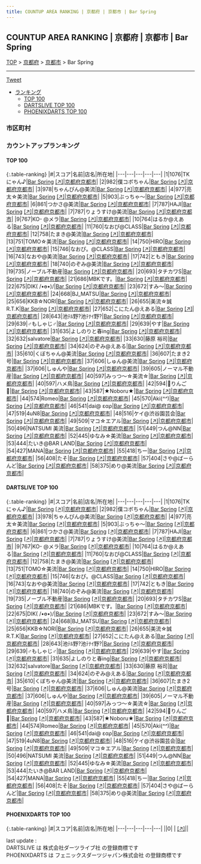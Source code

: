 ```yaml
---
title: COUNTUP AREA RANKING | 京都府 | 京都市 | Bar Spring
---
```

## COUNTUP AREA RANKING | 京都府 | 京都市 | Bar Spring

[TOP](/darts/rank/) > [京都府](/darts/rank/京都府/) > [京都市](/darts/rank/京都府/京都市/) > Bar Spring

___

<a href="https://twitter.com/share?ref_src=twsrc%5Etfw" data-text="COUNTUP AREA RANKING | 京都府京都市Bar Spring" class="twitter-share-button" data-hashtags="DARTSLIVE,PHOENIXDARTS,darts,ダーツ" data-show-count="false">Tweet</a>

* [ランキング](#カウントアップランキング)
    * [TOP 100](#top-100)
    * [DARTSLIVE TOP 100](#dartslive-top-100)
    * [PHOENIXDARTS TOP 100](#phoenixdarts-top-100)

### 市区町村

<ul>

</ul>

### カウントアップランキング

#### TOP 100



{:.table-ranking}
|#|スコア|名前|店名|所在地|
|---|---|---|---|---|
|1|1076|<span class="rank-name-dl">TKにゃん♪</span>|<a href="/darts/rank/shops/79ec05484f03b2d60d9b047a20a7ba1e.html">Bar Spring</a> <a href="https://search.dartslive.com/jp/shop/79ec05484f03b2d60d9b047a20a7ba1e">[↗]</a>|<a href="/darts/rank/京都府/京都市">京都府京都市</a>|
|2|982|<span class="rank-name-dl">僕コボちゃん</span>|<a href="/darts/rank/shops/79ec05484f03b2d60d9b047a20a7ba1e.html">Bar Spring</a> <a href="https://search.dartslive.com/jp/shop/79ec05484f03b2d60d9b047a20a7ba1e">[↗]</a>|<a href="/darts/rank/京都府/京都市">京都府京都市</a>|
|3|978|<span class="rank-name-dl">ちゃんぴん@美流</span>|<a href="/darts/rank/shops/79ec05484f03b2d60d9b047a20a7ba1e.html">Bar Spring</a> <a href="https://search.dartslive.com/jp/shop/79ec05484f03b2d60d9b047a20a7ba1e">[↗]</a>|<a href="/darts/rank/京都府/京都市">京都府京都市</a>|
|4|977|<span class="rank-name-dl">亮太☆美流</span>|<a href="/darts/rank/shops/79ec05484f03b2d60d9b047a20a7ba1e.html">Bar Spring</a> <a href="https://search.dartslive.com/jp/shop/79ec05484f03b2d60d9b047a20a7ba1e">[↗]</a>|<a href="/darts/rank/京都府/京都市">京都府京都市</a>|
|5|903|<span class="rank-name-dl">ぶっちゃ〜</span>|<a href="/darts/rank/shops/79ec05484f03b2d60d9b047a20a7ba1e.html">Bar Spring</a> <a href="https://search.dartslive.com/jp/shop/79ec05484f03b2d60d9b047a20a7ba1e">[↗]</a>|<a href="/darts/rank/京都府/京都市">京都府京都市</a>|
|6|861|<span class="rank-name-dl">つかさ@美流</span>|<a href="/darts/rank/shops/79ec05484f03b2d60d9b047a20a7ba1e.html">Bar Spring</a> <a href="https://search.dartslive.com/jp/shop/79ec05484f03b2d60d9b047a20a7ba1e">[↗]</a>|<a href="/darts/rank/京都府/京都市">京都府京都市</a>|
|7|787|<span class="rank-name-dl">HAJI</span>|<a href="/darts/rank/shops/79ec05484f03b2d60d9b047a20a7ba1e.html">Bar Spring</a> <a href="https://search.dartslive.com/jp/shop/79ec05484f03b2d60d9b047a20a7ba1e">[↗]</a>|<a href="/darts/rank/京都府/京都市">京都府京都市</a>|
|7|787|<span class="rank-name-dl">りょうすけ@美流</span>|<a href="/darts/rank/shops/79ec05484f03b2d60d9b047a20a7ba1e.html">Bar Spring</a> <a href="https://search.dartslive.com/jp/shop/79ec05484f03b2d60d9b047a20a7ba1e">[↗]</a>|<a href="/darts/rank/京都府/京都市">京都府京都市</a>|
|9|767|<span class="rank-name-dl">KO- @メラ</span>|<a href="/darts/rank/shops/79ec05484f03b2d60d9b047a20a7ba1e.html">Bar Spring</a> <a href="https://search.dartslive.com/jp/shop/79ec05484f03b2d60d9b047a20a7ba1e">[↗]</a>|<a href="/darts/rank/京都府/京都市">京都府京都市</a>|
|10|764|<span class="rank-name-dl">はるか@えある</span>|<a href="/darts/rank/shops/79ec05484f03b2d60d9b047a20a7ba1e.html">Bar Spring</a> <a href="https://search.dartslive.com/jp/shop/79ec05484f03b2d60d9b047a20a7ba1e">[↗]</a>|<a href="/darts/rank/京都府/京都市">京都府京都市</a>|
|11|760|<span class="rank-name-dl">なおぴ@CLASS</span>|<a href="/darts/rank/shops/79ec05484f03b2d60d9b047a20a7ba1e.html">Bar Spring</a> <a href="https://search.dartslive.com/jp/shop/79ec05484f03b2d60d9b047a20a7ba1e">[↗]</a>|<a href="/darts/rank/京都府/京都市">京都府京都市</a>|
|12|758|<span class="rank-name-dl">たまき@美流</span>|<a href="/darts/rank/shops/79ec05484f03b2d60d9b047a20a7ba1e.html">Bar Spring</a> <a href="https://search.dartslive.com/jp/shop/79ec05484f03b2d60d9b047a20a7ba1e">[↗]</a>|<a href="/darts/rank/京都府/京都市">京都府京都市</a>|
|13|751|<span class="rank-name-dl">TOMO☆美流</span>|<a href="/darts/rank/shops/79ec05484f03b2d60d9b047a20a7ba1e.html">Bar Spring</a> <a href="https://search.dartslive.com/jp/shop/79ec05484f03b2d60d9b047a20a7ba1e">[↗]</a>|<a href="/darts/rank/京都府/京都市">京都府京都市</a>|
|14|750|<span class="rank-name-dl">HIRO</span>|<a href="/darts/rank/shops/79ec05484f03b2d60d9b047a20a7ba1e.html">Bar Spring</a> <a href="https://search.dartslive.com/jp/shop/79ec05484f03b2d60d9b047a20a7ba1e">[↗]</a>|<a href="/darts/rank/京都府/京都市">京都府京都市</a>|
|15|746|<span class="rank-name-dl">なおぴ。@CLASS</span>|<a href="/darts/rank/shops/79ec05484f03b2d60d9b047a20a7ba1e.html">Bar Spring</a> <a href="https://search.dartslive.com/jp/shop/79ec05484f03b2d60d9b047a20a7ba1e">[↗]</a>|<a href="/darts/rank/京都府/京都市">京都府京都市</a>|
|16|743|<span class="rank-name-dl">なおや@美流</span>|<a href="/darts/rank/shops/79ec05484f03b2d60d9b047a20a7ba1e.html">Bar Spring</a> <a href="https://search.dartslive.com/jp/shop/79ec05484f03b2d60d9b047a20a7ba1e">[↗]</a>|<a href="/darts/rank/京都府/京都市">京都府京都市</a>|
|17|742|<span class="rank-name-dl">ともき</span>|<a href="/darts/rank/shops/79ec05484f03b2d60d9b047a20a7ba1e.html">Bar Spring</a> <a href="https://search.dartslive.com/jp/shop/79ec05484f03b2d60d9b047a20a7ba1e">[↗]</a>|<a href="/darts/rank/京都府/京都市">京都府京都市</a>|
|18|740|<span class="rank-name-dl">のぞみ@美流</span>|<a href="/darts/rank/shops/79ec05484f03b2d60d9b047a20a7ba1e.html">Bar Spring</a> <a href="https://search.dartslive.com/jp/shop/79ec05484f03b2d60d9b047a20a7ba1e">[↗]</a>|<a href="/darts/rank/京都府/京都市">京都府京都市</a>|
|19|735|<span class="rank-name-dl">ノーブル不動産</span>|<a href="/darts/rank/shops/79ec05484f03b2d60d9b047a20a7ba1e.html">Bar Spring</a> <a href="https://search.dartslive.com/jp/shop/79ec05484f03b2d60d9b047a20a7ba1e">[↗]</a>|<a href="/darts/rank/京都府/京都市">京都府京都市</a>|
|20|693|<span class="rank-name-dl">タチカワS</span>|<a href="/darts/rank/shops/79ec05484f03b2d60d9b047a20a7ba1e.html">Bar Spring</a> <a href="https://search.dartslive.com/jp/shop/79ec05484f03b2d60d9b047a20a7ba1e">[↗]</a>|<a href="/darts/rank/京都府/京都市">京都府京都市</a>|
|21|686|<span class="rank-name-dl">MBKです。</span>|<a href="/darts/rank/shops/79ec05484f03b2d60d9b047a20a7ba1e.html">Bar Spring</a> <a href="https://search.dartslive.com/jp/shop/79ec05484f03b2d60d9b047a20a7ba1e">[↗]</a>|<a href="/darts/rank/京都府/京都市">京都府京都市</a>|
|22|675|<span class="rank-name-dl">DIK( /•ө•)/</span>|<a href="/darts/rank/shops/79ec05484f03b2d60d9b047a20a7ba1e.html">Bar Spring</a> <a href="https://search.dartslive.com/jp/shop/79ec05484f03b2d60d9b047a20a7ba1e">[↗]</a>|<a href="/darts/rank/京都府/京都市">京都府京都市</a>|
|23|672|<span class="rank-name-dl">すみ〜</span>|<a href="/darts/rank/shops/79ec05484f03b2d60d9b047a20a7ba1e.html">Bar Spring</a> <a href="https://search.dartslive.com/jp/shop/79ec05484f03b2d60d9b047a20a7ba1e">[↗]</a>|<a href="/darts/rank/京都府/京都市">京都府京都市</a>|
|24|668|<span class="rank-name-dl">BJ_MATSU</span>|<a href="/darts/rank/shops/79ec05484f03b2d60d9b047a20a7ba1e.html">Bar Spring</a> <a href="https://search.dartslive.com/jp/shop/79ec05484f03b2d60d9b047a20a7ba1e">[↗]</a>|<a href="/darts/rank/京都府/京都市">京都府京都市</a>|
|25|656|<span class="rank-name-dl">KKB☆NORI</span>|<a href="/darts/rank/shops/79ec05484f03b2d60d9b047a20a7ba1e.html">Bar Spring</a> <a href="https://search.dartslive.com/jp/shop/79ec05484f03b2d60d9b047a20a7ba1e">[↗]</a>|<a href="/darts/rank/京都府/京都市">京都府京都市</a>|
|26|655|<span class="rank-name-dl">美流☆誠 R.T.K</span>|<a href="/darts/rank/shops/79ec05484f03b2d60d9b047a20a7ba1e.html">Bar Spring</a> <a href="https://search.dartslive.com/jp/shop/79ec05484f03b2d60d9b047a20a7ba1e">[↗]</a>|<a href="/darts/rank/京都府/京都市">京都府京都市</a>|
|27|652|<span class="rank-name-dl">こにたん@えある</span>|<a href="/darts/rank/shops/79ec05484f03b2d60d9b047a20a7ba1e.html">Bar Spring</a> <a href="https://search.dartslive.com/jp/shop/79ec05484f03b2d60d9b047a20a7ba1e">[↗]</a>|<a href="/darts/rank/京都府/京都市">京都府京都市</a>|
|28|643|<span class="rank-name-dl">池ﾃﾙ野?池ﾃﾅｲ野?</span>|<a href="/darts/rank/shops/79ec05484f03b2d60d9b047a20a7ba1e.html">Bar Spring</a> <a href="https://search.dartslive.com/jp/shop/79ec05484f03b2d60d9b047a20a7ba1e">[↗]</a>|<a href="/darts/rank/京都府/京都市">京都府京都市</a>|
|29|639|<span class="rank-name-dl">♂もしゃじ♂</span>|<a href="/darts/rank/shops/79ec05484f03b2d60d9b047a20a7ba1e.html">Bar Spring</a> <a href="https://search.dartslive.com/jp/shop/79ec05484f03b2d60d9b047a20a7ba1e">[↗]</a>|<a href="/darts/rank/京都府/京都市">京都府京都市</a>|
|29|639|<span class="rank-name-dl">やす</span>|<a href="/darts/rank/shops/79ec05484f03b2d60d9b047a20a7ba1e.html">Bar Spring</a> <a href="https://search.dartslive.com/jp/shop/79ec05484f03b2d60d9b047a20a7ba1e">[↗]</a>|<a href="/darts/rank/京都府/京都市">京都府京都市</a>|
|31|635|<span class="rank-name-dl">よしのりと春ing</span>|<a href="/darts/rank/shops/79ec05484f03b2d60d9b047a20a7ba1e.html">Bar Spring</a> <a href="https://search.dartslive.com/jp/shop/79ec05484f03b2d60d9b047a20a7ba1e">[↗]</a>|<a href="/darts/rank/京都府/京都市">京都府京都市</a>|
|32|632|<span class="rank-name-dl">salvatore</span>|<a href="/darts/rank/shops/79ec05484f03b2d60d9b047a20a7ba1e.html">Bar Spring</a> <a href="https://search.dartslive.com/jp/shop/79ec05484f03b2d60d9b047a20a7ba1e">[↗]</a>|<a href="/darts/rank/京都府/京都市">京都府京都市</a>|
|33|630|<span class="rank-name-dl">藤原 裕司</span>|<a href="/darts/rank/shops/79ec05484f03b2d60d9b047a20a7ba1e.html">Bar Spring</a> <a href="https://search.dartslive.com/jp/shop/79ec05484f03b2d60d9b047a20a7ba1e">[↗]</a>|<a href="/darts/rank/京都府/京都市">京都府京都市</a>|
|34|624|<span class="rank-name-dl">のぞみ@えある</span>|<a href="/darts/rank/shops/79ec05484f03b2d60d9b047a20a7ba1e.html">Bar Spring</a> <a href="https://search.dartslive.com/jp/shop/79ec05484f03b2d60d9b047a20a7ba1e">[↗]</a>|<a href="/darts/rank/京都府/京都市">京都府京都市</a>|
|35|610|<span class="rank-name-dl">くぼちゃん@美流</span>|<a href="/darts/rank/shops/79ec05484f03b2d60d9b047a20a7ba1e.html">Bar Spring</a> <a href="https://search.dartslive.com/jp/shop/79ec05484f03b2d60d9b047a20a7ba1e">[↗]</a>|<a href="/darts/rank/京都府/京都市">京都府京都市</a>|
|36|607|<span class="rank-name-dl">たまき2号</span>|<a href="/darts/rank/shops/79ec05484f03b2d60d9b047a20a7ba1e.html">Bar Spring</a> <a href="https://search.dartslive.com/jp/shop/79ec05484f03b2d60d9b047a20a7ba1e">[↗]</a>|<a href="/darts/rank/京都府/京都市">京都府京都市</a>|
|37|606|<span class="rank-name-dl">しゅん@美流</span>|<a href="/darts/rank/shops/79ec05484f03b2d60d9b047a20a7ba1e.html">Bar Spring</a> <a href="https://search.dartslive.com/jp/shop/79ec05484f03b2d60d9b047a20a7ba1e">[↗]</a>|<a href="/darts/rank/京都府/京都市">京都府京都市</a>|
|37|606|<span class="rank-name-dl">しゅんや</span>|<a href="/darts/rank/shops/79ec05484f03b2d60d9b047a20a7ba1e.html">Bar Spring</a> <a href="https://search.dartslive.com/jp/shop/79ec05484f03b2d60d9b047a20a7ba1e">[↗]</a>|<a href="/darts/rank/京都府/京都市">京都府京都市</a>|
|39|605|<span class="rank-name-dl">ノーマル不動産</span>|<a href="/darts/rank/shops/79ec05484f03b2d60d9b047a20a7ba1e.html">Bar Spring</a> <a href="https://search.dartslive.com/jp/shop/79ec05484f03b2d60d9b047a20a7ba1e">[↗]</a>|<a href="/darts/rank/京都府/京都市">京都府京都市</a>|
|40|597|<span class="rank-name-dl">みっつ～☆美流☆</span>|<a href="/darts/rank/shops/79ec05484f03b2d60d9b047a20a7ba1e.html">Bar Spring</a> <a href="https://search.dartslive.com/jp/shop/79ec05484f03b2d60d9b047a20a7ba1e">[↗]</a>|<a href="/darts/rank/京都府/京都市">京都府京都市</a>|
|40|597|<span class="rank-name-dl">ハメ鳥</span>|<a href="/darts/rank/shops/79ec05484f03b2d60d9b047a20a7ba1e.html">Bar Spring</a> <a href="https://search.dartslive.com/jp/shop/79ec05484f03b2d60d9b047a20a7ba1e">[↗]</a>|<a href="/darts/rank/京都府/京都市">京都府京都市</a>|
|42|594|<span class="rank-name-dl">りんご</span>|<a href="/darts/rank/shops/79ec05484f03b2d60d9b047a20a7ba1e.html">Bar Spring</a> <a href="https://search.dartslive.com/jp/shop/79ec05484f03b2d60d9b047a20a7ba1e">[↗]</a>|<a href="/darts/rank/京都府/京都市">京都府京都市</a>|
|43|587|<span class="rank-name-dl">★Noboru★</span>|<a href="/darts/rank/shops/79ec05484f03b2d60d9b047a20a7ba1e.html">Bar Spring</a> <a href="https://search.dartslive.com/jp/shop/79ec05484f03b2d60d9b047a20a7ba1e">[↗]</a>|<a href="/darts/rank/京都府/京都市">京都府京都市</a>|
|44|574|<span class="rank-name-dl">Romeo</span>|<a href="/darts/rank/shops/79ec05484f03b2d60d9b047a20a7ba1e.html">Bar Spring</a> <a href="https://search.dartslive.com/jp/shop/79ec05484f03b2d60d9b047a20a7ba1e">[↗]</a>|<a href="/darts/rank/京都府/京都市">京都府京都市</a>|
|45|570|<span class="rank-name-dl">Aki(*^^*)</span>|<a href="/darts/rank/shops/79ec05484f03b2d60d9b047a20a7ba1e.html">Bar Spring</a> <a href="https://search.dartslive.com/jp/shop/79ec05484f03b2d60d9b047a20a7ba1e">[↗]</a>|<a href="/darts/rank/京都府/京都市">京都府京都市</a>|
|46|541|<span class="rank-name-dl">dai@ εαρ</span>|<a href="/darts/rank/shops/79ec05484f03b2d60d9b047a20a7ba1e.html">Bar Spring</a> <a href="https://search.dartslive.com/jp/shop/79ec05484f03b2d60d9b047a20a7ba1e">[↗]</a>|<a href="/darts/rank/京都府/京都市">京都府京都市</a>|
|47|519|<span class="rank-name-dl">4uN8</span>|<a href="/darts/rank/shops/79ec05484f03b2d60d9b047a20a7ba1e.html">Bar Spring</a> <a href="https://search.dartslive.com/jp/shop/79ec05484f03b2d60d9b047a20a7ba1e">[↗]</a>|<a href="/darts/rank/京都府/京都市">京都府京都市</a>|
|48|516|<span class="rank-name-dl">ケイ@渋谷園芸会</span>|<a href="/darts/rank/shops/79ec05484f03b2d60d9b047a20a7ba1e.html">Bar Spring</a> <a href="https://search.dartslive.com/jp/shop/79ec05484f03b2d60d9b047a20a7ba1e">[↗]</a>|<a href="/darts/rank/京都府/京都市">京都府京都市</a>|
|49|509|<span class="rank-name-dl">マコ☆エアル</span>|<a href="/darts/rank/shops/79ec05484f03b2d60d9b047a20a7ba1e.html">Bar Spring</a> <a href="https://search.dartslive.com/jp/shop/79ec05484f03b2d60d9b047a20a7ba1e">[↗]</a>|<a href="/darts/rank/京都府/京都市">京都府京都市</a>|
|50|496|<span class="rank-name-dl">NATSUMI 美流</span>|<a href="/darts/rank/shops/79ec05484f03b2d60d9b047a20a7ba1e.html">Bar Spring</a> <a href="https://search.dartslive.com/jp/shop/79ec05484f03b2d60d9b047a20a7ba1e">[↗]</a>|<a href="/darts/rank/京都府/京都市">京都府京都市</a>|
|51|449|<span class="rank-name-dl">つん@NN</span>|<a href="/darts/rank/shops/79ec05484f03b2d60d9b047a20a7ba1e.html">Bar Spring</a> <a href="https://search.dartslive.com/jp/shop/79ec05484f03b2d60d9b047a20a7ba1e">[↗]</a>|<a href="/darts/rank/京都府/京都市">京都府京都市</a>|
|52|445|<span class="rank-name-dl">ゆなみ☆美流</span>|<a href="/darts/rank/shops/79ec05484f03b2d60d9b047a20a7ba1e.html">Bar Spring</a> <a href="https://search.dartslive.com/jp/shop/79ec05484f03b2d60d9b047a20a7ba1e">[↗]</a>|<a href="/darts/rank/京都府/京都市">京都府京都市</a>|
|53|444|<span class="rank-name-dl">たいき@BAR LAND</span>|<a href="/darts/rank/shops/79ec05484f03b2d60d9b047a20a7ba1e.html">Bar Spring</a> <a href="https://search.dartslive.com/jp/shop/79ec05484f03b2d60d9b047a20a7ba1e">[↗]</a>|<a href="/darts/rank/京都府/京都市">京都府京都市</a>|
|54|427|<span class="rank-name-dl">MANA</span>|<a href="/darts/rank/shops/79ec05484f03b2d60d9b047a20a7ba1e.html">Bar Spring</a> <a href="https://search.dartslive.com/jp/shop/79ec05484f03b2d60d9b047a20a7ba1e">[↗]</a>|<a href="/darts/rank/京都府/京都市">京都府京都市</a>|
|55|418|<span class="rank-name-dl">ちー</span>|<a href="/darts/rank/shops/79ec05484f03b2d60d9b047a20a7ba1e.html">Bar Spring</a> <a href="https://search.dartslive.com/jp/shop/79ec05484f03b2d60d9b047a20a7ba1e">[↗]</a>|<a href="/darts/rank/京都府/京都市">京都府京都市</a>|
|56|408|<span class="rank-name-dl">たそ</span>|<a href="/darts/rank/shops/79ec05484f03b2d60d9b047a20a7ba1e.html">Bar Spring</a> <a href="https://search.dartslive.com/jp/shop/79ec05484f03b2d60d9b047a20a7ba1e">[↗]</a>|<a href="/darts/rank/京都府/京都市">京都府京都市</a>|
|57|404|<span class="rank-name-dl">さや@ばーらんど</span>|<a href="/darts/rank/shops/79ec05484f03b2d60d9b047a20a7ba1e.html">Bar Spring</a> <a href="https://search.dartslive.com/jp/shop/79ec05484f03b2d60d9b047a20a7ba1e">[↗]</a>|<a href="/darts/rank/京都府/京都市">京都府京都市</a>|
|58|375|<span class="rank-name-dl">めり@美流</span>|<a href="/darts/rank/shops/79ec05484f03b2d60d9b047a20a7ba1e.html">Bar Spring</a> <a href="https://search.dartslive.com/jp/shop/79ec05484f03b2d60d9b047a20a7ba1e">[↗]</a>|<a href="/darts/rank/京都府/京都市">京都府京都市</a>|


#### DARTSLIVE TOP 100



{:.table-ranking}
|#|スコア|名前|店名|所在地|
|---|---|---|---|---|
|1|1076|<span class="rank-name-dl">TKにゃん♪</span>|<a href="/darts/rank/shops/79ec05484f03b2d60d9b047a20a7ba1e.html">Bar Spring</a> <a href="https://search.dartslive.com/jp/shop/79ec05484f03b2d60d9b047a20a7ba1e">[↗]</a>|<a href="/darts/rank/京都府/京都市">京都府京都市</a>|
|2|982|<span class="rank-name-dl">僕コボちゃん</span>|<a href="/darts/rank/shops/79ec05484f03b2d60d9b047a20a7ba1e.html">Bar Spring</a> <a href="https://search.dartslive.com/jp/shop/79ec05484f03b2d60d9b047a20a7ba1e">[↗]</a>|<a href="/darts/rank/京都府/京都市">京都府京都市</a>|
|3|978|<span class="rank-name-dl">ちゃんぴん@美流</span>|<a href="/darts/rank/shops/79ec05484f03b2d60d9b047a20a7ba1e.html">Bar Spring</a> <a href="https://search.dartslive.com/jp/shop/79ec05484f03b2d60d9b047a20a7ba1e">[↗]</a>|<a href="/darts/rank/京都府/京都市">京都府京都市</a>|
|4|977|<span class="rank-name-dl">亮太☆美流</span>|<a href="/darts/rank/shops/79ec05484f03b2d60d9b047a20a7ba1e.html">Bar Spring</a> <a href="https://search.dartslive.com/jp/shop/79ec05484f03b2d60d9b047a20a7ba1e">[↗]</a>|<a href="/darts/rank/京都府/京都市">京都府京都市</a>|
|5|903|<span class="rank-name-dl">ぶっちゃ〜</span>|<a href="/darts/rank/shops/79ec05484f03b2d60d9b047a20a7ba1e.html">Bar Spring</a> <a href="https://search.dartslive.com/jp/shop/79ec05484f03b2d60d9b047a20a7ba1e">[↗]</a>|<a href="/darts/rank/京都府/京都市">京都府京都市</a>|
|6|861|<span class="rank-name-dl">つかさ@美流</span>|<a href="/darts/rank/shops/79ec05484f03b2d60d9b047a20a7ba1e.html">Bar Spring</a> <a href="https://search.dartslive.com/jp/shop/79ec05484f03b2d60d9b047a20a7ba1e">[↗]</a>|<a href="/darts/rank/京都府/京都市">京都府京都市</a>|
|7|787|<span class="rank-name-dl">HAJI</span>|<a href="/darts/rank/shops/79ec05484f03b2d60d9b047a20a7ba1e.html">Bar Spring</a> <a href="https://search.dartslive.com/jp/shop/79ec05484f03b2d60d9b047a20a7ba1e">[↗]</a>|<a href="/darts/rank/京都府/京都市">京都府京都市</a>|
|7|787|<span class="rank-name-dl">りょうすけ@美流</span>|<a href="/darts/rank/shops/79ec05484f03b2d60d9b047a20a7ba1e.html">Bar Spring</a> <a href="https://search.dartslive.com/jp/shop/79ec05484f03b2d60d9b047a20a7ba1e">[↗]</a>|<a href="/darts/rank/京都府/京都市">京都府京都市</a>|
|9|767|<span class="rank-name-dl">KO- @メラ</span>|<a href="/darts/rank/shops/79ec05484f03b2d60d9b047a20a7ba1e.html">Bar Spring</a> <a href="https://search.dartslive.com/jp/shop/79ec05484f03b2d60d9b047a20a7ba1e">[↗]</a>|<a href="/darts/rank/京都府/京都市">京都府京都市</a>|
|10|764|<span class="rank-name-dl">はるか@えある</span>|<a href="/darts/rank/shops/79ec05484f03b2d60d9b047a20a7ba1e.html">Bar Spring</a> <a href="https://search.dartslive.com/jp/shop/79ec05484f03b2d60d9b047a20a7ba1e">[↗]</a>|<a href="/darts/rank/京都府/京都市">京都府京都市</a>|
|11|760|<span class="rank-name-dl">なおぴ@CLASS</span>|<a href="/darts/rank/shops/79ec05484f03b2d60d9b047a20a7ba1e.html">Bar Spring</a> <a href="https://search.dartslive.com/jp/shop/79ec05484f03b2d60d9b047a20a7ba1e">[↗]</a>|<a href="/darts/rank/京都府/京都市">京都府京都市</a>|
|12|758|<span class="rank-name-dl">たまき@美流</span>|<a href="/darts/rank/shops/79ec05484f03b2d60d9b047a20a7ba1e.html">Bar Spring</a> <a href="https://search.dartslive.com/jp/shop/79ec05484f03b2d60d9b047a20a7ba1e">[↗]</a>|<a href="/darts/rank/京都府/京都市">京都府京都市</a>|
|13|751|<span class="rank-name-dl">TOMO☆美流</span>|<a href="/darts/rank/shops/79ec05484f03b2d60d9b047a20a7ba1e.html">Bar Spring</a> <a href="https://search.dartslive.com/jp/shop/79ec05484f03b2d60d9b047a20a7ba1e">[↗]</a>|<a href="/darts/rank/京都府/京都市">京都府京都市</a>|
|14|750|<span class="rank-name-dl">HIRO</span>|<a href="/darts/rank/shops/79ec05484f03b2d60d9b047a20a7ba1e.html">Bar Spring</a> <a href="https://search.dartslive.com/jp/shop/79ec05484f03b2d60d9b047a20a7ba1e">[↗]</a>|<a href="/darts/rank/京都府/京都市">京都府京都市</a>|
|15|746|<span class="rank-name-dl">なおぴ。@CLASS</span>|<a href="/darts/rank/shops/79ec05484f03b2d60d9b047a20a7ba1e.html">Bar Spring</a> <a href="https://search.dartslive.com/jp/shop/79ec05484f03b2d60d9b047a20a7ba1e">[↗]</a>|<a href="/darts/rank/京都府/京都市">京都府京都市</a>|
|16|743|<span class="rank-name-dl">なおや@美流</span>|<a href="/darts/rank/shops/79ec05484f03b2d60d9b047a20a7ba1e.html">Bar Spring</a> <a href="https://search.dartslive.com/jp/shop/79ec05484f03b2d60d9b047a20a7ba1e">[↗]</a>|<a href="/darts/rank/京都府/京都市">京都府京都市</a>|
|17|742|<span class="rank-name-dl">ともき</span>|<a href="/darts/rank/shops/79ec05484f03b2d60d9b047a20a7ba1e.html">Bar Spring</a> <a href="https://search.dartslive.com/jp/shop/79ec05484f03b2d60d9b047a20a7ba1e">[↗]</a>|<a href="/darts/rank/京都府/京都市">京都府京都市</a>|
|18|740|<span class="rank-name-dl">のぞみ@美流</span>|<a href="/darts/rank/shops/79ec05484f03b2d60d9b047a20a7ba1e.html">Bar Spring</a> <a href="https://search.dartslive.com/jp/shop/79ec05484f03b2d60d9b047a20a7ba1e">[↗]</a>|<a href="/darts/rank/京都府/京都市">京都府京都市</a>|
|19|735|<span class="rank-name-dl">ノーブル不動産</span>|<a href="/darts/rank/shops/79ec05484f03b2d60d9b047a20a7ba1e.html">Bar Spring</a> <a href="https://search.dartslive.com/jp/shop/79ec05484f03b2d60d9b047a20a7ba1e">[↗]</a>|<a href="/darts/rank/京都府/京都市">京都府京都市</a>|
|20|693|<span class="rank-name-dl">タチカワS</span>|<a href="/darts/rank/shops/79ec05484f03b2d60d9b047a20a7ba1e.html">Bar Spring</a> <a href="https://search.dartslive.com/jp/shop/79ec05484f03b2d60d9b047a20a7ba1e">[↗]</a>|<a href="/darts/rank/京都府/京都市">京都府京都市</a>|
|21|686|<span class="rank-name-dl">MBKです。</span>|<a href="/darts/rank/shops/79ec05484f03b2d60d9b047a20a7ba1e.html">Bar Spring</a> <a href="https://search.dartslive.com/jp/shop/79ec05484f03b2d60d9b047a20a7ba1e">[↗]</a>|<a href="/darts/rank/京都府/京都市">京都府京都市</a>|
|22|675|<span class="rank-name-dl">DIK( /•ө•)/</span>|<a href="/darts/rank/shops/79ec05484f03b2d60d9b047a20a7ba1e.html">Bar Spring</a> <a href="https://search.dartslive.com/jp/shop/79ec05484f03b2d60d9b047a20a7ba1e">[↗]</a>|<a href="/darts/rank/京都府/京都市">京都府京都市</a>|
|23|672|<span class="rank-name-dl">すみ〜</span>|<a href="/darts/rank/shops/79ec05484f03b2d60d9b047a20a7ba1e.html">Bar Spring</a> <a href="https://search.dartslive.com/jp/shop/79ec05484f03b2d60d9b047a20a7ba1e">[↗]</a>|<a href="/darts/rank/京都府/京都市">京都府京都市</a>|
|24|668|<span class="rank-name-dl">BJ_MATSU</span>|<a href="/darts/rank/shops/79ec05484f03b2d60d9b047a20a7ba1e.html">Bar Spring</a> <a href="https://search.dartslive.com/jp/shop/79ec05484f03b2d60d9b047a20a7ba1e">[↗]</a>|<a href="/darts/rank/京都府/京都市">京都府京都市</a>|
|25|656|<span class="rank-name-dl">KKB☆NORI</span>|<a href="/darts/rank/shops/79ec05484f03b2d60d9b047a20a7ba1e.html">Bar Spring</a> <a href="https://search.dartslive.com/jp/shop/79ec05484f03b2d60d9b047a20a7ba1e">[↗]</a>|<a href="/darts/rank/京都府/京都市">京都府京都市</a>|
|26|655|<span class="rank-name-dl">美流☆誠 R.T.K</span>|<a href="/darts/rank/shops/79ec05484f03b2d60d9b047a20a7ba1e.html">Bar Spring</a> <a href="https://search.dartslive.com/jp/shop/79ec05484f03b2d60d9b047a20a7ba1e">[↗]</a>|<a href="/darts/rank/京都府/京都市">京都府京都市</a>|
|27|652|<span class="rank-name-dl">こにたん@えある</span>|<a href="/darts/rank/shops/79ec05484f03b2d60d9b047a20a7ba1e.html">Bar Spring</a> <a href="https://search.dartslive.com/jp/shop/79ec05484f03b2d60d9b047a20a7ba1e">[↗]</a>|<a href="/darts/rank/京都府/京都市">京都府京都市</a>|
|28|643|<span class="rank-name-dl">池ﾃﾙ野?池ﾃﾅｲ野?</span>|<a href="/darts/rank/shops/79ec05484f03b2d60d9b047a20a7ba1e.html">Bar Spring</a> <a href="https://search.dartslive.com/jp/shop/79ec05484f03b2d60d9b047a20a7ba1e">[↗]</a>|<a href="/darts/rank/京都府/京都市">京都府京都市</a>|
|29|639|<span class="rank-name-dl">♂もしゃじ♂</span>|<a href="/darts/rank/shops/79ec05484f03b2d60d9b047a20a7ba1e.html">Bar Spring</a> <a href="https://search.dartslive.com/jp/shop/79ec05484f03b2d60d9b047a20a7ba1e">[↗]</a>|<a href="/darts/rank/京都府/京都市">京都府京都市</a>|
|29|639|<span class="rank-name-dl">やす</span>|<a href="/darts/rank/shops/79ec05484f03b2d60d9b047a20a7ba1e.html">Bar Spring</a> <a href="https://search.dartslive.com/jp/shop/79ec05484f03b2d60d9b047a20a7ba1e">[↗]</a>|<a href="/darts/rank/京都府/京都市">京都府京都市</a>|
|31|635|<span class="rank-name-dl">よしのりと春ing</span>|<a href="/darts/rank/shops/79ec05484f03b2d60d9b047a20a7ba1e.html">Bar Spring</a> <a href="https://search.dartslive.com/jp/shop/79ec05484f03b2d60d9b047a20a7ba1e">[↗]</a>|<a href="/darts/rank/京都府/京都市">京都府京都市</a>|
|32|632|<span class="rank-name-dl">salvatore</span>|<a href="/darts/rank/shops/79ec05484f03b2d60d9b047a20a7ba1e.html">Bar Spring</a> <a href="https://search.dartslive.com/jp/shop/79ec05484f03b2d60d9b047a20a7ba1e">[↗]</a>|<a href="/darts/rank/京都府/京都市">京都府京都市</a>|
|33|630|<span class="rank-name-dl">藤原 裕司</span>|<a href="/darts/rank/shops/79ec05484f03b2d60d9b047a20a7ba1e.html">Bar Spring</a> <a href="https://search.dartslive.com/jp/shop/79ec05484f03b2d60d9b047a20a7ba1e">[↗]</a>|<a href="/darts/rank/京都府/京都市">京都府京都市</a>|
|34|624|<span class="rank-name-dl">のぞみ@えある</span>|<a href="/darts/rank/shops/79ec05484f03b2d60d9b047a20a7ba1e.html">Bar Spring</a> <a href="https://search.dartslive.com/jp/shop/79ec05484f03b2d60d9b047a20a7ba1e">[↗]</a>|<a href="/darts/rank/京都府/京都市">京都府京都市</a>|
|35|610|<span class="rank-name-dl">くぼちゃん@美流</span>|<a href="/darts/rank/shops/79ec05484f03b2d60d9b047a20a7ba1e.html">Bar Spring</a> <a href="https://search.dartslive.com/jp/shop/79ec05484f03b2d60d9b047a20a7ba1e">[↗]</a>|<a href="/darts/rank/京都府/京都市">京都府京都市</a>|
|36|607|<span class="rank-name-dl">たまき2号</span>|<a href="/darts/rank/shops/79ec05484f03b2d60d9b047a20a7ba1e.html">Bar Spring</a> <a href="https://search.dartslive.com/jp/shop/79ec05484f03b2d60d9b047a20a7ba1e">[↗]</a>|<a href="/darts/rank/京都府/京都市">京都府京都市</a>|
|37|606|<span class="rank-name-dl">しゅん@美流</span>|<a href="/darts/rank/shops/79ec05484f03b2d60d9b047a20a7ba1e.html">Bar Spring</a> <a href="https://search.dartslive.com/jp/shop/79ec05484f03b2d60d9b047a20a7ba1e">[↗]</a>|<a href="/darts/rank/京都府/京都市">京都府京都市</a>|
|37|606|<span class="rank-name-dl">しゅんや</span>|<a href="/darts/rank/shops/79ec05484f03b2d60d9b047a20a7ba1e.html">Bar Spring</a> <a href="https://search.dartslive.com/jp/shop/79ec05484f03b2d60d9b047a20a7ba1e">[↗]</a>|<a href="/darts/rank/京都府/京都市">京都府京都市</a>|
|39|605|<span class="rank-name-dl">ノーマル不動産</span>|<a href="/darts/rank/shops/79ec05484f03b2d60d9b047a20a7ba1e.html">Bar Spring</a> <a href="https://search.dartslive.com/jp/shop/79ec05484f03b2d60d9b047a20a7ba1e">[↗]</a>|<a href="/darts/rank/京都府/京都市">京都府京都市</a>|
|40|597|<span class="rank-name-dl">みっつ～☆美流☆</span>|<a href="/darts/rank/shops/79ec05484f03b2d60d9b047a20a7ba1e.html">Bar Spring</a> <a href="https://search.dartslive.com/jp/shop/79ec05484f03b2d60d9b047a20a7ba1e">[↗]</a>|<a href="/darts/rank/京都府/京都市">京都府京都市</a>|
|40|597|<span class="rank-name-dl">ハメ鳥</span>|<a href="/darts/rank/shops/79ec05484f03b2d60d9b047a20a7ba1e.html">Bar Spring</a> <a href="https://search.dartslive.com/jp/shop/79ec05484f03b2d60d9b047a20a7ba1e">[↗]</a>|<a href="/darts/rank/京都府/京都市">京都府京都市</a>|
|42|594|<span class="rank-name-dl">りんご</span>|<a href="/darts/rank/shops/79ec05484f03b2d60d9b047a20a7ba1e.html">Bar Spring</a> <a href="https://search.dartslive.com/jp/shop/79ec05484f03b2d60d9b047a20a7ba1e">[↗]</a>|<a href="/darts/rank/京都府/京都市">京都府京都市</a>|
|43|587|<span class="rank-name-dl">★Noboru★</span>|<a href="/darts/rank/shops/79ec05484f03b2d60d9b047a20a7ba1e.html">Bar Spring</a> <a href="https://search.dartslive.com/jp/shop/79ec05484f03b2d60d9b047a20a7ba1e">[↗]</a>|<a href="/darts/rank/京都府/京都市">京都府京都市</a>|
|44|574|<span class="rank-name-dl">Romeo</span>|<a href="/darts/rank/shops/79ec05484f03b2d60d9b047a20a7ba1e.html">Bar Spring</a> <a href="https://search.dartslive.com/jp/shop/79ec05484f03b2d60d9b047a20a7ba1e">[↗]</a>|<a href="/darts/rank/京都府/京都市">京都府京都市</a>|
|45|570|<span class="rank-name-dl">Aki(*^^*)</span>|<a href="/darts/rank/shops/79ec05484f03b2d60d9b047a20a7ba1e.html">Bar Spring</a> <a href="https://search.dartslive.com/jp/shop/79ec05484f03b2d60d9b047a20a7ba1e">[↗]</a>|<a href="/darts/rank/京都府/京都市">京都府京都市</a>|
|46|541|<span class="rank-name-dl">dai@ εαρ</span>|<a href="/darts/rank/shops/79ec05484f03b2d60d9b047a20a7ba1e.html">Bar Spring</a> <a href="https://search.dartslive.com/jp/shop/79ec05484f03b2d60d9b047a20a7ba1e">[↗]</a>|<a href="/darts/rank/京都府/京都市">京都府京都市</a>|
|47|519|<span class="rank-name-dl">4uN8</span>|<a href="/darts/rank/shops/79ec05484f03b2d60d9b047a20a7ba1e.html">Bar Spring</a> <a href="https://search.dartslive.com/jp/shop/79ec05484f03b2d60d9b047a20a7ba1e">[↗]</a>|<a href="/darts/rank/京都府/京都市">京都府京都市</a>|
|48|516|<span class="rank-name-dl">ケイ@渋谷園芸会</span>|<a href="/darts/rank/shops/79ec05484f03b2d60d9b047a20a7ba1e.html">Bar Spring</a> <a href="https://search.dartslive.com/jp/shop/79ec05484f03b2d60d9b047a20a7ba1e">[↗]</a>|<a href="/darts/rank/京都府/京都市">京都府京都市</a>|
|49|509|<span class="rank-name-dl">マコ☆エアル</span>|<a href="/darts/rank/shops/79ec05484f03b2d60d9b047a20a7ba1e.html">Bar Spring</a> <a href="https://search.dartslive.com/jp/shop/79ec05484f03b2d60d9b047a20a7ba1e">[↗]</a>|<a href="/darts/rank/京都府/京都市">京都府京都市</a>|
|50|496|<span class="rank-name-dl">NATSUMI 美流</span>|<a href="/darts/rank/shops/79ec05484f03b2d60d9b047a20a7ba1e.html">Bar Spring</a> <a href="https://search.dartslive.com/jp/shop/79ec05484f03b2d60d9b047a20a7ba1e">[↗]</a>|<a href="/darts/rank/京都府/京都市">京都府京都市</a>|
|51|449|<span class="rank-name-dl">つん@NN</span>|<a href="/darts/rank/shops/79ec05484f03b2d60d9b047a20a7ba1e.html">Bar Spring</a> <a href="https://search.dartslive.com/jp/shop/79ec05484f03b2d60d9b047a20a7ba1e">[↗]</a>|<a href="/darts/rank/京都府/京都市">京都府京都市</a>|
|52|445|<span class="rank-name-dl">ゆなみ☆美流</span>|<a href="/darts/rank/shops/79ec05484f03b2d60d9b047a20a7ba1e.html">Bar Spring</a> <a href="https://search.dartslive.com/jp/shop/79ec05484f03b2d60d9b047a20a7ba1e">[↗]</a>|<a href="/darts/rank/京都府/京都市">京都府京都市</a>|
|53|444|<span class="rank-name-dl">たいき@BAR LAND</span>|<a href="/darts/rank/shops/79ec05484f03b2d60d9b047a20a7ba1e.html">Bar Spring</a> <a href="https://search.dartslive.com/jp/shop/79ec05484f03b2d60d9b047a20a7ba1e">[↗]</a>|<a href="/darts/rank/京都府/京都市">京都府京都市</a>|
|54|427|<span class="rank-name-dl">MANA</span>|<a href="/darts/rank/shops/79ec05484f03b2d60d9b047a20a7ba1e.html">Bar Spring</a> <a href="https://search.dartslive.com/jp/shop/79ec05484f03b2d60d9b047a20a7ba1e">[↗]</a>|<a href="/darts/rank/京都府/京都市">京都府京都市</a>|
|55|418|<span class="rank-name-dl">ちー</span>|<a href="/darts/rank/shops/79ec05484f03b2d60d9b047a20a7ba1e.html">Bar Spring</a> <a href="https://search.dartslive.com/jp/shop/79ec05484f03b2d60d9b047a20a7ba1e">[↗]</a>|<a href="/darts/rank/京都府/京都市">京都府京都市</a>|
|56|408|<span class="rank-name-dl">たそ</span>|<a href="/darts/rank/shops/79ec05484f03b2d60d9b047a20a7ba1e.html">Bar Spring</a> <a href="https://search.dartslive.com/jp/shop/79ec05484f03b2d60d9b047a20a7ba1e">[↗]</a>|<a href="/darts/rank/京都府/京都市">京都府京都市</a>|
|57|404|<span class="rank-name-dl">さや@ばーらんど</span>|<a href="/darts/rank/shops/79ec05484f03b2d60d9b047a20a7ba1e.html">Bar Spring</a> <a href="https://search.dartslive.com/jp/shop/79ec05484f03b2d60d9b047a20a7ba1e">[↗]</a>|<a href="/darts/rank/京都府/京都市">京都府京都市</a>|
|58|375|<span class="rank-name-dl">めり@美流</span>|<a href="/darts/rank/shops/79ec05484f03b2d60d9b047a20a7ba1e.html">Bar Spring</a> <a href="https://search.dartslive.com/jp/shop/79ec05484f03b2d60d9b047a20a7ba1e">[↗]</a>|<a href="/darts/rank/京都府/京都市">京都府京都市</a>|


#### PHOENIXDARTS TOP 100



{:.table-ranking}
|#|スコア|名前|店名|所在地|
|---|---|---|---|---|
||0|<span class="rank-name-dl"> </span>|<a href="/darts/rank/shops/.html"></a> <a href="">[↗]</a>|<a href="/darts/rank//"></a>|


<div class="footer border-top border-gray-light mt-5 pt-3 text-right text-gray">
    last update : <span style="font-weight: italic" id="foot_last_modified"></span><br />
    DARTSLIVE は 株式会社ダーツライブ社 の登録商標です<br />
    PHOENIXDARTS は フェニックスダーツジャパン株式会社 の登録商標です<br />
</div>

<script src="https://cdnjs.cloudflare.com/ajax/libs/jquery.tablesorter/2.31.3/js/jquery.tablesorter.min.js" integrity="sha512-qzgd5cYSZcosqpzpn7zF2ZId8f/8CHmFKZ8j7mU4OUXTNRd5g+ZHBPsgKEwoqxCtdQvExE5LprwwPAgoicguNg==" crossorigin="anonymous" referrerpolicy="no-referrer"></script>
<link rel="stylesheet" href="https://cdnjs.cloudflare.com/ajax/libs/jquery.tablesorter/2.31.3/css/theme.default.min.css" integrity="sha512-wghhOJkjQX0Lh3NSWvNKeZ0ZpNn+SPVXX1Qyc9OCaogADktxrBiBdKGDoqVUOyhStvMBmJQ8ZdMHiR3wuEq8+w==" crossorigin="anonymous" referrerpolicy="no-referrer" />
<script>
$(function() {
    $(".table-ranking").tablesorter({sortList:[[0, 0]]});
    $("#foot_last_modified").text(formatDate(new Date(document.lastModified), 'yyyy-MM-dd HH:mm:ss'));
});
</script>

<script async src="https://platform.twitter.com/widgets.js" charset="utf-8"></script>